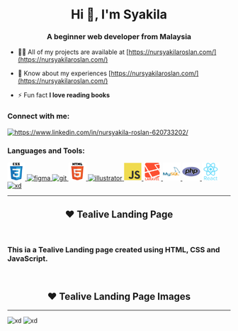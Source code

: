 <h1 align="center">Hi 👋, I'm Syakila</h1>
<h3 align="center">A beginner web developer from Malaysia</h3>

- 👨‍💻 All of my projects are available at [https://nursyakilaroslan.com/](https://nursyakilaroslan.com/)

- 📄 Know about my experiences [https://nursyakilaroslan.com/](https://nursyakilaroslan.com/)

- ⚡ Fun fact **I love reading books**

<h3 align="left">Connect with me:</h3>
<p align="left">
<a href="https://linkedin.com/in/https://www.linkedin.com/in/nursyakila-roslan-620733202/" target="blank"><img align="center" src="https://raw.githubusercontent.com/rahuldkjain/github-profile-readme-generator/master/src/images/icons/Social/linked-in-alt.svg" alt="https://www.linkedin.com/in/nursyakila-roslan-620733202/" height="30" width="40" /></a>
</p>

<h3 align="left">Languages and Tools:</h3>
<p align="left"> <a href="https://www.w3schools.com/css/" target="_blank" rel="noreferrer"> <img src="https://raw.githubusercontent.com/devicons/devicon/master/icons/css3/css3-original-wordmark.svg" alt="css3" width="40" height="40"/> </a> <a href="https://www.figma.com/" target="_blank" rel="noreferrer"> <img src="https://www.vectorlogo.zone/logos/figma/figma-icon.svg" alt="figma" width="40" height="40"/> </a> <a href="https://git-scm.com/" target="_blank" rel="noreferrer"> <img src="https://www.vectorlogo.zone/logos/git-scm/git-scm-icon.svg" alt="git" width="40" height="40"/> </a> <a href="https://www.w3.org/html/" target="_blank" rel="noreferrer"> <img src="https://raw.githubusercontent.com/devicons/devicon/master/icons/html5/html5-original-wordmark.svg" alt="html5" width="40" height="40"/> </a> <a href="https://www.adobe.com/in/products/illustrator.html" target="_blank" rel="noreferrer"> <img src="https://www.vectorlogo.zone/logos/adobe_illustrator/adobe_illustrator-icon.svg" alt="illustrator" width="40" height="40"/> </a> <a href="https://developer.mozilla.org/en-US/docs/Web/JavaScript" target="_blank" rel="noreferrer"> <img src="https://raw.githubusercontent.com/devicons/devicon/master/icons/javascript/javascript-original.svg" alt="javascript" width="40" height="40"/> </a> <a href="https://laravel.com/" target="_blank" rel="noreferrer"> <img src="https://raw.githubusercontent.com/devicons/devicon/master/icons/laravel/laravel-plain-wordmark.svg" alt="laravel" width="40" height="40"/> </a> <a href="https://www.mysql.com/" target="_blank" rel="noreferrer"> <img src="https://raw.githubusercontent.com/devicons/devicon/master/icons/mysql/mysql-original-wordmark.svg" alt="mysql" width="40" height="40"/> </a> <a href="https://www.php.net" target="_blank" rel="noreferrer"> <img src="https://raw.githubusercontent.com/devicons/devicon/master/icons/php/php-original.svg" alt="php" width="40" height="40"/> </a> <a href="https://reactjs.org/" target="_blank" rel="noreferrer"> <img src="https://raw.githubusercontent.com/devicons/devicon/master/icons/react/react-original-wordmark.svg" alt="react" width="40" height="40"/> </a> <a href="https://www.adobe.com/products/xd.html" target="_blank" rel="noreferrer"> <img src="https://cdn.worldvectorlogo.com/logos/adobe-xd.svg" alt="xd" width="40" height="40"/> </a> </p>
<hr>
<h2 align=center>❤ Tealive Landing Page </h2>
<br>
<h3> This ia a Tealive Landing page created using HTML, CSS and JavaScript. </h3>
 <br>
   
 <h2 align=center>❤ Tealive Landing Page Images</h2>
<hr>
<img src="https://github.com/nursyakilar/tealivemockup/assets/129347382/ec0319b5-362e-4424-83fa-a11b8c21088a" alt="xd" width="500" height="300"/> </a
<img src="https://github.com/nursyakilar/tealivemockup/assets/129347382/7a950d98-3ef1-49cf-a1cc-9196d6d069b2" alt="xd" width="500" height="300"/> </a>
<img src="" alt="xd" width="500" height="300"/>

